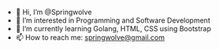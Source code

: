 - 👋 Hi, I’m @Springwolve
- 👀 I’m interested in Programming and Software Development
- 🌱 I’m currently learning Golang, HTML, CSS using Bootstrap
- 📫 How to reach me: springwolve@gmail.com
